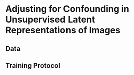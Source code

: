 # Adjusting for Confounding in Unsupervised Latent Representations of Images

Data 
----


Training Protocol 
-----------------
